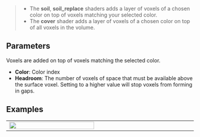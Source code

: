 > - The **soil**, **soil_replace** shaders adds a layer of voxels of a chosen color on top of voxels matching your selected color.
> - The **cover** shader adds a layer of voxels of a chosen color on top of all voxels in the volume.

## Parameters

Voxels are added on top of voxels matching the selected color.

- **Color**: Color index
- **Headroom**: The number of voxels of space that must be available above the surface voxel. Setting to a higher value will stop voxels from forming in gaps.

## Examples

<table>
    <tr>
        <td width="50%"><img width="100%" src="https://s3.amazonaws.com/misc.lachlanmcdonald.com/magicavoxel-shaders/caf97416-2a0d-4bde-a839-8f3f2d50e5a5/soil_2.png" alt=""></td>
        <td width="50%"><td>
    </tr>
</table>